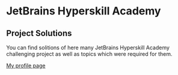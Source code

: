 # JetBrains Hyperskill Academy 

## Project Solutions

You can find solitions of here many JetBrains Hyperskill Academy challenging project  as well as topics which were required for them.

[My profile page](https://www.google.com)